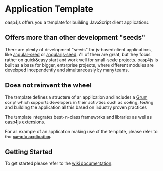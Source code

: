 Application Template
=============

oasp4js offers you a template for building JavaScript client applications.

Offers more than other development "seeds"
-----
There are plenty of development "seeds" for js-based client applications, like [angular-seed](https://github.com/angular/angular-seed) or [angularjs-seed](https://www.npmjs.org/package/angularjs-seed). All of them are great, but they focus rather on quick&easy start and work well for small-scale projects. oasp4js is built as a base for bigger, enterprise projects, where different modules are developed independently and simultaneously by many teams.

Does not reinvent the wheel
-----
The template defines a structure of an application and includes a [Grunt](http://gruntjs.com/) script which supports developers in their activities such as coding, testing and building the application all this based on industry proven practices.

The template integrates best-in-class frameworks and libraries as well as [oasp4js extensions](https://github.com/oasp/oasp4js).

For an example of an application making use of the template, please refer to the [sample application](https://github.com/oasp/oasp4js-sample).

Getting Started
-----------------------

To get started please refer to the [wiki documentation](https://github.com/oasp/oasp4js-app-template/wiki).
